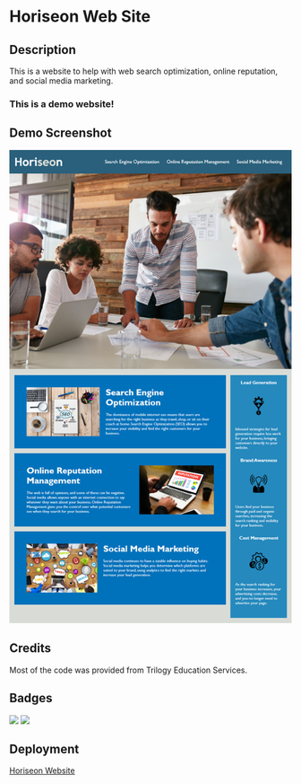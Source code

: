 # Horiseon Web Site

## Description

This is a website to help with web search optimization, online reputation, and social media marketing.

### This is a demo website!

## Demo Screenshot

![Demo](assets/images/Horiseon-Demo.png)

## Credits

Most of the code was provided from Trilogy Education Services.

## Badges

<img src="https://img.shields.io/badge/html5%20-%23E34F26.svg?&style=for-the-badge&logo=html5&logoColor=white"/> <img src="https://img.shields.io/badge/css3%20-%231572B6.svg?&style=for-the-badge&logo=css3&logoColor=white"/>

## Deployment

[Horiseon Website](https://matthewdamron.github.io/horiseon/)
